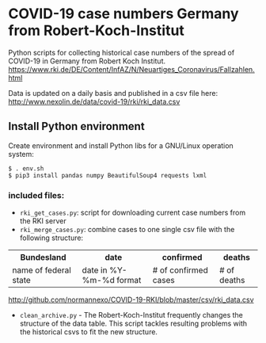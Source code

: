 # COVID-19 case numbers Germany from Robert-Koch-Institut

Python scripts for collecting historical case numbers of the spread of COVID-19 in Germany from Robert Koch Institut.
https://www.rki.de/DE/Content/InfAZ/N/Neuartiges_Coronavirus/Fallzahlen.html

Data is updated on a daily basis and published in a csv file here: http://www.nexolin.de/data/covid-19/rki/rki_data.csv

## Install Python environment

Create environment and install Python libs for a GNU/Linux operation system:

    $ . env.sh
    $ pip3 install pandas numpy BeautifulSoup4 requests lxml
   

### included files:

- `rki_get_cases.py`: script for downloading current case numbers from the RKI server
- `rki_merge_cases.py`: combine cases to one single csv file with the following structure:

<table>
<tr>
<th>Bundesland</th><th>date</th><th>confirmed</th><th>deaths</th>
</tr>
<tr>
<td>name of federal state</td>
<td>date in %Y-%m-%d format</td>
<td># of confirmed cases</td>
<td># of deaths</td>
</tr>
</table>

http://github.com/normannexo/COVID-19-RKI/blob/master/csv/rki_data.csv

- `clean_archive.py` - The Robert-Koch-Institut frequently changes the structure of the data table. This script tackles resulting problems with the historical csvs to fit the new structure.
